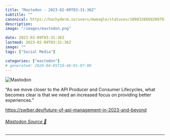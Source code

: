 ```yaml
---
title: "Mastodon - 2023-02-09T03:31:36Z"
subtitle: ""
canonical: https://hachyderm.io/users/mweagle/statuses/109832666920979348
description:
image: "/images/mastodon.png"

date: 2023-02-09T03:31:36Z
lastmod: 2023-02-09T03:31:36Z
image: ""
tags: ["Social Media"]

categories: ["mastodon"]
# generated: 2024-04-05T16:46:01-07:00
---
```

![Mastodon](/images/mastodon.png)

<p>“As we move closer to the API Producer and Consumer Lifecycles, what becomes clear is that we need an increased focus on providing better experiences.”</p><p><a href="https://swiber.dev/future-of-api-management-in-2023-and-beyond" target="_blank" rel="nofollow noopener noreferrer" translate="no"><span class="invisible">https://</span><span class="ellipsis">swiber.dev/future-of-api-manag</span><span class="invisible">ement-in-2023-and-beyond</span></a></p>


###### [Mastodon Source 🐘](https://hachyderm.io/@mweagle/109832666920979348)

___
